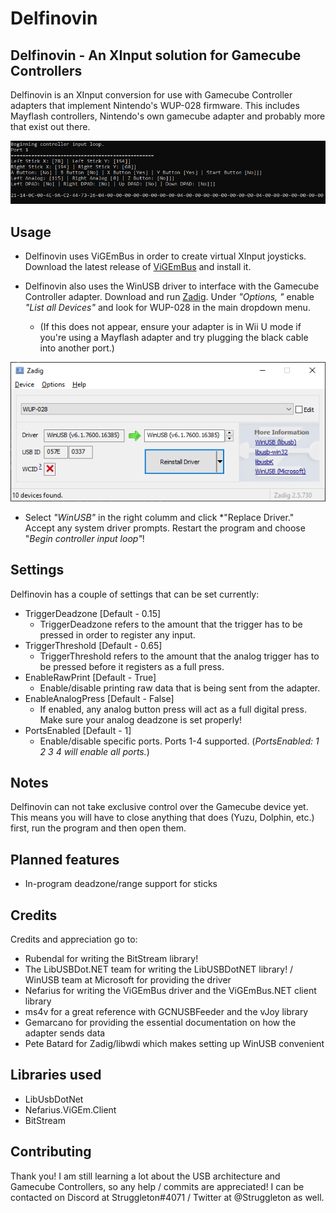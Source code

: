 # Delfinovin
Delfinovin - An XInput solution for Gamecube Controllers
------------
Delfinovin is an XInput conversion for use with Gamecube Controller adapters that implement Nintendo's WUP-028 firmware.
This includes Mayflash controllers, Nintendo's own gamecube adapter and probably more that exist out there.

![](https://github.com/Struggleton/Delfinovin/blob/master/Delfinovin/resources/Delfinovin%20-%20Screenshot%20Debug.png)

## Usage
- Delfinovin uses ViGEmBus in order to create virtual XInput joysticks. Download the latest release of [ViGEmBus](https://github.com/ViGEm/ViGEmBus/releases "ViGEmBus") and install it.

- Delfinovin also uses the WinUSB driver to interface with the Gamecube Controller adapter. Download and run [Zadig](https://zadig.akeo.ie/ "Zadig"). Under *"Options, "* enable *"List all Devices"* and look for WUP-028 in the main dropdown menu.

	- (If this does not appear, ensure your adapter is in Wii U mode if you're using a Mayflash adapter and try plugging the black cable into another port.)

![](https://github.com/Struggleton/Delfinovin/blob/master/Delfinovin/resources/Zadig%20Icon.png)
- Select *"WinUSB"* in the right columm and click *"Replace Driver." Accept any system driver prompts. Restart the program and choose "*Begin controller input loop"*!

## Settings
Delfinovin has a couple of settings that can be set currently:

- TriggerDeadzone [Default - 0.15]
	-  TriggerDeadzone refers to the amount that the trigger has to be pressed in order to register any input.
- TriggerThreshold [Default - 0.65]
	-  TriggerThreshold refers to the amount that the analog trigger has to be pressed before it registers as a full press.
- EnableRawPrint [Default - True]
	-  Enable/disable printing raw data that is being sent from the adapter.
- EnableAnalogPress [Default - False]
	- If enabled, any analog button press will act as a full digital press. Make sure your analog deadzone is set properly!
- PortsEnabled [Default - 1]
	- Enable/disable specific ports. Ports 1-4 supported. (*PortsEnabled: 1 2 3 4 will enable all ports.*)

## Notes
Delfinovin can not take exclusive control over the Gamecube device yet. This means you will have to close anything that does (Yuzu, Dolphin, etc.) first, run the program and then open them. 

## Planned features
- In-program deadzone/range support for sticks

## Credits
Credits and appreciation go to:
- Rubendal for writing the BitStream library!
- The LibUSBDot.NET team for writing the LibUSBDotNET library! / WinUSB team at Microsoft for providing the driver
- Nefarius for writing the ViGEmBus driver and the ViGEmBus.NET client library
- ms4v for a great reference with GCNUSBFeeder and the vJoy library
- Gemarcano for providing the essential documentation on how the adapter sends data
- Pete Batard for Zadig/libwdi which makes setting up WinUSB convenient

## Libraries used
- LibUsbDotNet
- Nefarius.ViGEm.Client
- BitStream

## Contributing
Thank you! I am still learning a lot about the USB architecture and Gamecube Controllers, so any help / commits are appreciated! I can be contacted on Discord at Struggleton#4071 / Twitter at @Struggleton as well.
